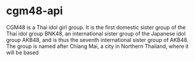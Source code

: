 # cgm48-api
CGM48 is a Thai idol girl group. It is the first domestic sister group of the Thai idol group BNK48, an international sister group of the Japanese idol group AKB48, and is thus the seventh international sister group of AKB48. The group is named after Chiang Mai, a city in Northern Thailand, where it will be based
